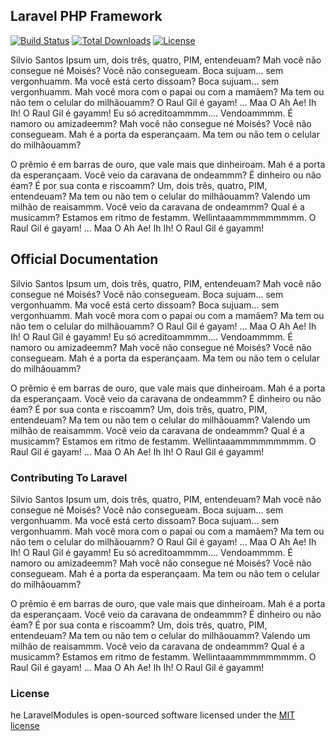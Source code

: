 ## Laravel PHP Framework

[![Build Status](https://travis-ci.org/AlmeidaFogo/LaravelModules.svg)](https://travis-ci.org/AlmeidaFogo)
[![Total Downloads](https://poser.pugx.org/laravel/framework/downloads.svg)](https://packagist.org/packages/laravel/framework)
[![License](https://poser.pugx.org/laravel/framework/license.svg)](https://packagist.org/packages/laravel/framework)

Silvio Santos Ipsum um, dois três, quatro, PIM, entendeuam? Mah você não consegue né Moisés? Você não consegueam. Boca sujuam... sem vergonhuamm. Ma você está certo dissoam? Boca sujuam... sem vergonhuamm. Mah você mora com o papai ou com a mamãem? Ma tem ou não tem o celular do milhãouamm? O Raul Gil é gayam! ... Maa O Ah Ae! Ih Ih! O Raul Gil é gayamm! Eu só acreditoammmm.... Vendoammmm. É namoro ou amizadeemm? Mah você não consegue né Moisés? Você não consegueam. Mah é a porta da esperançaam. Ma tem ou não tem o celular do milhãouamm?

 O prêmio é em barras de ouro, que vale mais que dinheiroam. Mah é a porta da esperançaam. Você veio da caravana de ondeammm? É dinheiro ou não éam? É por sua conta e riscoamm? Um, dois três, quatro, PIM, entendeuam? Ma tem ou não tem o celular do milhãouamm? Valendo um milhão de reaisammm. Você veio da caravana de ondeammm? Qual é a musicamm? Estamos em ritmo de festamm. Wellintaaammmmmmmmm. O Raul Gil é gayam! ... Maa O Ah Ae! Ih Ih! O Raul Gil é gayamm!

## Official Documentation

Silvio Santos Ipsum um, dois três, quatro, PIM, entendeuam? Mah você não consegue né Moisés? Você não consegueam. Boca sujuam... sem vergonhuamm. Ma você está certo dissoam? Boca sujuam... sem vergonhuamm. Mah você mora com o papai ou com a mamãem? Ma tem ou não tem o celular do milhãouamm? O Raul Gil é gayam! ... Maa O Ah Ae! Ih Ih! O Raul Gil é gayamm! Eu só acreditoammmm.... Vendoammmm. É namoro ou amizadeemm? Mah você não consegue né Moisés? Você não consegueam. Mah é a porta da esperançaam. Ma tem ou não tem o celular do milhãouamm?

 O prêmio é em barras de ouro, que vale mais que dinheiroam. Mah é a porta da esperançaam. Você veio da caravana de ondeammm? É dinheiro ou não éam? É por sua conta e riscoamm? Um, dois três, quatro, PIM, entendeuam? Ma tem ou não tem o celular do milhãouamm? Valendo um milhão de reaisammm. Você veio da caravana de ondeammm? Qual é a musicamm? Estamos em ritmo de festamm. Wellintaaammmmmmmmm. O Raul Gil é gayam! ... Maa O Ah Ae! Ih Ih! O Raul Gil é gayamm!

### Contributing To Laravel

Silvio Santos Ipsum um, dois três, quatro, PIM, entendeuam? Mah você não consegue né Moisés? Você não consegueam. Boca sujuam... sem vergonhuamm. Ma você está certo dissoam? Boca sujuam... sem vergonhuamm. Mah você mora com o papai ou com a mamãem? Ma tem ou não tem o celular do milhãouamm? O Raul Gil é gayam! ... Maa O Ah Ae! Ih Ih! O Raul Gil é gayamm! Eu só acreditoammmm.... Vendoammmm. É namoro ou amizadeemm? Mah você não consegue né Moisés? Você não consegueam. Mah é a porta da esperançaam. Ma tem ou não tem o celular do milhãouamm?

 O prêmio é em barras de ouro, que vale mais que dinheiroam. Mah é a porta da esperançaam. Você veio da caravana de ondeammm? É dinheiro ou não éam? É por sua conta e riscoamm? Um, dois três, quatro, PIM, entendeuam? Ma tem ou não tem o celular do milhãouamm? Valendo um milhão de reaisammm. Você veio da caravana de ondeammm? Qual é a musicamm? Estamos em ritmo de festamm. Wellintaaammmmmmmmm. O Raul Gil é gayam! ... Maa O Ah Ae! Ih Ih! O Raul Gil é gayamm!

### License

he LaravelModules is open-sourced software licensed under the [MIT license](http://opensource.org/licenses/MIT)
